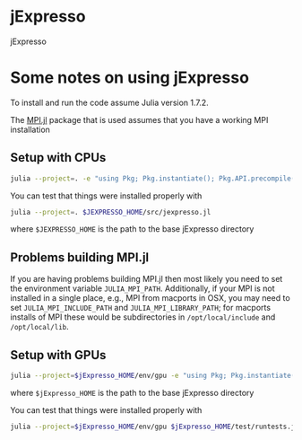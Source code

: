 # jExpresso
jExpresso

# Some notes on using jExpresso

To install and run the code assume Julia
version 1.7.2.

The [MPI.jl][0] package that is used assumes that you have a working MPI installation

## Setup with CPUs

```bash
julia --project=. -e "using Pkg; Pkg.instantiate(); Pkg.API.precompile()"
```
You can test that things were installed properly with
```bash
julia --project=. $JEXPRESSO_HOME/src/jexpresso.jl
```
where `$JEXPRESSO_HOME` is the path to the base jExpresso directory

## Problems building MPI.jl

If you are having problems building MPI.jl then most likely you need to set the
environment variable `JULIA_MPI_PATH`. Additionally, if your MPI is not
installed in a single place, e.g., MPI from macports in OSX, you may need to set
`JULIA_MPI_INCLUDE_PATH` and `JULIA_MPI_LIBRARY_PATH`; for macports installs of
MPI these would be subdirectories in `/opt/local/include` and `/opt/local/lib`.

## Setup with GPUs

```bash
julia --project=$jExpresso_HOME/env/gpu -e "using Pkg; Pkg.instantiate(); Pkg.API.precompile()"
```
where `$jExpresso_HOME` is the path to the base jExpresso directory

You can test that things were installed properly with
```bash
julia --project=$jExpresso_HOME/env/gpu $jExpresso_HOME/test/runtests.jl
```

[0]: https://github.com/JuliaParallel/MPI.jl
